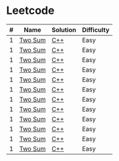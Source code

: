 # Leetcode

| # | Name | Solution | Difficulty |
| --- | --- | --- | --- |
| 1 | [Two Sum](https://leetcode.com/problems/two-sum/) | [C++]() | Easy |
| 1 | [Two Sum]() | [C++]() | Easy |
| 1 | [Two Sum]() | [C++]() | Easy |
| 1 | [Two Sum]() | [C++]() | Easy |
| 1 | [Two Sum]() | [C++]() | Easy |
| 1 | [Two Sum]() | [C++]() | Easy |
| 1 | [Two Sum]() | [C++]() | Easy |
| 1 | [Two Sum]() | [C++]() | Easy |
| 1 | [Two Sum]() | [C++]() | Easy |
| 1 | [Two Sum]() | [C++]() | Easy |
| 1 | [Two Sum]() | [C++]() | Easy |
| 1 | [Two Sum]() | [C++]() | Easy |
